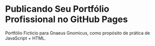 # Publicando Seu Portfólio Profissional no GitHub Pages

Portfólio Ficticio para Gnaeus Gnomicus, como propósito de prática de JavaScript + HTML.
